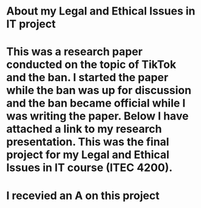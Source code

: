 # About my Legal and Ethical Issues in IT project

# This was a research paper conducted on the topic of TikTok and the ban. I started the paper while the ban was up for discussion and the ban became official while I was writing the paper. Below I have attached a link to my research presentation. This was the final project for my Legal and Ethical Issues in IT course (ITEC 4200).
# I recevied an A on this project
